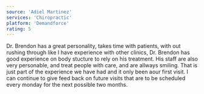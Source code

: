 ```yaml
---
source: 'Adiel Martinez'
services: 'Chiropractic'
platform: 'Demandforce'
rating: 5
---
```


Dr. Brendon has a great personality, takes time with patients, with out rushing through like I have experience with other clinics, Dr. Brendon has good experience on body stucture to rely on his treatment. His staff are also very personable, and treat people with care, and are allways smiling. That is just part of the experience we have had and it only been aour first visit. I can continue to give feed back on future visits that are to be scheduled every monday for the next possible two months.

